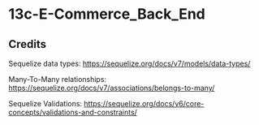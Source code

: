 # 13c-E-Commerce_Back_End

## Credits

Sequelize data types:
https://sequelize.org/docs/v7/models/data-types/

Many-To-Many relationships:
https://sequelize.org/docs/v7/associations/belongs-to-many/

Sequelize Validations:
https://sequelize.org/docs/v6/core-concepts/validations-and-constraints/